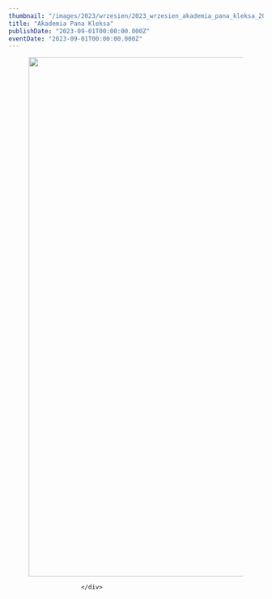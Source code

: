 ```yaml
---
thumbnail: "/images/2023/wrzesien/2023_wrzesien_akademia_pana_kleksa_2023_09_akademia_pana_kleksa_Akademia-Pana-Kleksa-724x1024.jpg"
title: "Akademia Pana Kleksa"
publishDate: "2023-09-01T00:00:00.000Z"
eventDate: "2023-09-01T00:00:00.000Z"
---
```


<div class="entry-content">
							
							
<p><span class="x193iq5w xeuugli x13faqbe x1vvkbs x1xmvt09 x1lliihq x1s928wv xhkezso x1gmr53x x1cpjm7i x1fgarty x1943h6x xudqn12 x3x7a5m x6prxxf xvq8zen xo1l8bm xzsf02u x1yc453h" dir="auto"></span></p>



<figure class="wp-block-image size-large"><a href="http://mgok-zawichost.pl/wp-content/uploads/2023/10/Akademia-Pana-Kleksa.jpg"><img fetchpriority="high" decoding="async" width="724" height="1024" src="/images/2023/wrzesien/2023_wrzesien_akademia_pana_kleksa_2023_09_akademia_pana_kleksa_Akademia-Pana-Kleksa-724x1024.jpg" alt="" class="wp-image-10002" srcset="/images/2023/wrzesien/2023_wrzesien_akademia_pana_kleksa_2023_09_akademia_pana_kleksa_Akademia-Pana-Kleksa-724x1024.jpg 724w, /images/2023/wrzesien/Akademia-Pana-Kleksa-212x300.jpg 212w, /images/2023/wrzesien/Akademia-Pana-Kleksa-768x1086.jpg 768w, /images/2023/wrzesien/Akademia-Pana-Kleksa-1086x1536.jpg 1086w, /images/2023/wrzesien/Akademia-Pana-Kleksa.jpg 1414w" sizes="(max-width: 724px) 100vw, 724px"></a></figure>
						
						</div>
